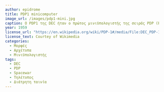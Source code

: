 ```yaml
---
author: epidrome
title: PDP1 minicomputer 
image_url: /images/pdp1-mini.jpg
caption: Ο PDP1 της DEC ήταν ο πρώτος μινιϋπολογιστής της σειράς PDP (Programmed Data Processor). Ήταν πολύ πιο μικρός από τους προηγούμενους υπολογιστές αφού χωρούσε σε λιγότερο από ένα μεγάλο δωμάτιο, ενώ παράλληλα ήταν αρκετά οικονομικός για να κατασκευαστεί και να αγοραστεί από μερικές δεκάδες ερευνητικά κέντρα και εταιρείες. Το όνομα του δεν κάνει αναφορά στην έννοια του υπολογιστή, αφού οι υπεύθυνοι της DEC θεωρούσαν ότι αυτό είναι μια νέα φόρμα που μπορεί να κάνει περισσότερα πράγματα από απλούς υπολογισμούς, και πράγματι χρησιμοποιήθηκε πολύ σύντομα για την κατσκευή του πρώτου βιντεοπαιχνιδιού, επεξεργαστή κειμένου, και άλλων εφαρμογών χρήστη.
year: 1959 
license_url: "https://en.wikipedia.org/wiki/PDP-1#/media/File:DEC_PDP-1_Demo_Lab_at_Mountain_View's_Computer_History_Museum.jpg" 
license_text: Courtey of Wikimedia 
categories:
  - Μορφές
  - Αρχέτυπα
  - Μινιϋπολογιστής 
tags:
  - DEC
  - PDP
  - Spacewar
  - Τηλέτυπος
  - Διάτρητη ταινία
---
```

